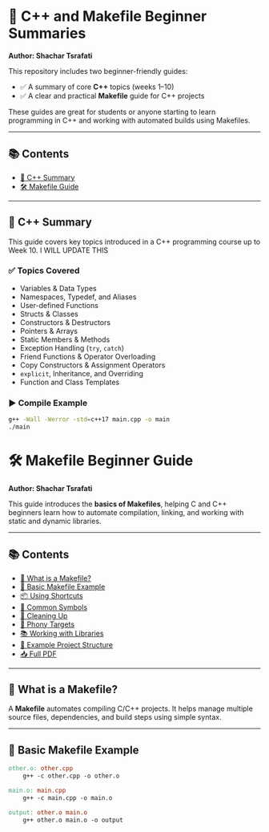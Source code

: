 # 📘 C++ and Makefile Beginner Summaries  
**Author: Shachar Tsrafati**

This repository includes two beginner-friendly guides:

- ✅ A summary of core **C++** topics (weeks 1–10)
- ✅ A clear and practical **Makefile** guide for C++ projects

These guides are great for students or anyone starting to learn programming in C++ and working with automated builds using Makefiles.

---

## 📚 Contents

- [🚀 C++ Summary](#-c-summary)
- [🛠️ Makefile Guide](#-makefile-guide)

---

## 🚀 C++ Summary

This guide covers key topics introduced in a C++ programming course up to Week 10.
I WILL UPDATE THIS

### ✅ Topics Covered

- Variables & Data Types  
- Namespaces, Typedef, and Aliases  
- User-defined Functions  
- Structs & Classes  
- Constructors & Destructors  
- Pointers & Arrays  
- Static Members & Methods  
- Exception Handling (`try`, `catch`)  
- Friend Functions & Operator Overloading  
- Copy Constructors & Assignment Operators  
- `explicit`, Inheritance, and Overriding  
- Function and Class Templates  

### ▶️ Compile Example

```bash
g++ -Wall -Werror -std=c++17 main.cpp -o main
./main
```

# 🛠️ Makefile Beginner Guide  
**Author: Shachar Tsrafati**

This guide introduces the **basics of Makefiles**, helping C and C++ beginners learn how to automate compilation, linking, and working with static and dynamic libraries.

---

## 📚 Contents

- [📘 What is a Makefile?](#-what-is-a-makefile)
- [🔧 Basic Makefile Example](#-basic-makefile-example)
- [📦 Using Shortcuts](#-using-shortcuts)
- [📌 Common Symbols](#-common-symbols)
- [🧹 Cleaning Up](#-cleaning-up)
- [📛 Phony Targets](#-phony-targets)
- [📚 Working with Libraries](#-working-with-libraries)
- [📂 Example Project Structure](#-example-project-structure)
- [📥 Full PDF](#-full-pdf)

---

## 📘 What is a Makefile?

A **Makefile** automates compiling C/C++ projects. It helps manage multiple source files, dependencies, and build steps using simple syntax.

---

## 🔧 Basic Makefile Example

```makefile
other.o: other.cpp
	g++ -c other.cpp -o other.o

main.o: main.cpp
	g++ -c main.cpp -o main.o

output: other.o main.o
	g++ other.o main.o -o output
```
